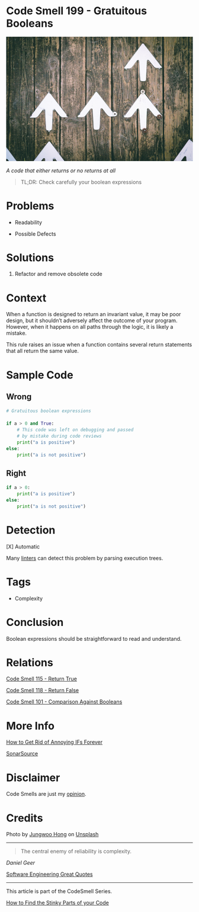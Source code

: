 # Code Smell 199 - Gratuitous Booleans
            
![Code Smell 199 - Gratuitous Booleans](Code%20Smell%20199%20-%20Gratuitous%20Booleans.jpg)

*A code that either returns or no returns at all*

> TL;DR: Check carefully your boolean expressions

# Problems

- Readability

- Possible Defects

# Solutions

1. Refactor and remove obsolete code

# Context

When a function is designed to return an invariant value, it may be poor design, but it shouldn’t adversely affect the outcome of your program. However, when it happens on all paths through the logic, it is likely a mistake.

This rule raises an issue when a function contains several return statements that all return the same value.

# Sample Code

## Wrong

[Gist Url]: # (https://gist.github.com/mcsee/dc73985cd7ff45aa7496f41f96e81fe3)
```python
# Gratuitous boolean expressions

if a > 0 and True:
    # This code was left on debugging and passed
    # by mistake during code reviews
    print("a is positive")
else:
    print("a is not positive")
```

## Right

[Gist Url]: # (https://gist.github.com/mcsee/c8d0be601736520faa86a8d7e781be2f)
```python
if a > 0:
    print("a is positive")
else:
    print("a is not positive")
```

# Detection

[X] Automatic 

Many [linters](https://rules.sonarsource.com/javascript/type/Code%20Smell/RSPEC-2589) can detect this problem by parsing execution trees.

# Tags

- Complexity

# Conclusion

Boolean expressions should be straightforward to read and understand.

# Relations

[Code Smell 115 - Return True](https://github.com/mcsee/Software-Design-Articles/tree/main/Articles/Code%20Smells/Code%20Smell%20115%20-%20Return%20True/readme.md)

[Code Smell 118 - Return False](https://github.com/mcsee/Software-Design-Articles/tree/main/Articles/Code%20Smells/Code%20Smell%20118%20-%20Return%20False/readme.md)

[Code Smell 101 - Comparison Against Booleans](https://github.com/mcsee/Software-Design-Articles/tree/main/Articles/Code%20Smells/Code%20Smell%20101%20-%20Comparison%20Against%20Booleans/readme.md)

# More Info

[How to Get Rid of Annoying IFs Forever](https://github.com/mcsee/Software-Design-Articles/tree/main/Articles/Theory/How%20to%20Get%20Rid%20of%20Annoying%20IFs%20Forever/readme.md)

[SonarSource](https://rules.sonarsource.com/javascript/type/Code%20Smell/RSPEC-2589)

# Disclaimer

Code Smells are just my [opinion](https://github.com/mcsee/Software-Design-Articles/tree/main/Articles/Blogging/I%20Wrote%20More%20than%2090%20Articles%20on%202021%20Here%20is%20What%20I%20Learned/readme.md).

# Credits

Photo by [Jungwoo Hong](https://unsplash.com/@hjwinunsplsh) on [Unsplash](https://unsplash.com/images/things/arrow)
    
* * *

> The central enemy of reliability is complexity.

_Daniel Geer_

[Software Engineering Great Quotes](https://github.com/mcsee/Software-Design-Articles/tree/main/Articles/Quotes/Software%20Engineering%20Great%20Quotes/readme.md)

* * *

This article is part of the CodeSmell Series.

[How to Find the Stinky Parts of your Code](https://github.com/mcsee/Software-Design-Articles/tree/main/Articles/Code%20Smells/How%20to%20Find%20the%20Stinky%20parts%20of%20your%20Code/readme.md)